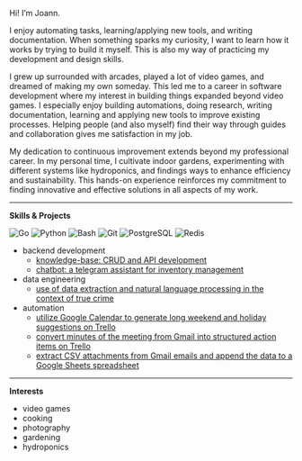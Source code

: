 Hi! I’m Joann.


I enjoy automating tasks, learning/applying new tools, and writing documentation. When something sparks my curiosity, I want to learn how it works by trying to build it myself. This is also my way of practicing my development and design skills.

I grew up surrounded with arcades, played a lot of video games, and dreamed of making my own someday. This led me to a career in software development where my interest in building things expanded beyond video games. I especially enjoy building automations, doing research, writing documentation, learning and applying new tools to improve existing processes. Helping people (and also myself) find their way through guides and collaboration gives me satisfaction in my job.

My dedication to continuous improvement extends beyond my professional career. In my personal time, I cultivate indoor gardens, experimenting with different systems like hydroponics, and findings ways to enhance efficiency and sustainability. This hands-on experience reinforces my commitment to finding innovative and effective solutions in all aspects of my work.

---
<b>Skills & Projects</b>

![Go](https://img.shields.io/badge/Go-00ADD8?style=flat&logo=go&logoColor=white)
![Python](https://img.shields.io/badge/Python-3670A0?style=flat&logo=python&logoColor=ffdd54)
![Bash](https://img.shields.io/badge/-Bash-4EAA25?style=flat&logo=gnubash&logoColor=white)
![Git](https://img.shields.io/badge/Git-F05032?logo=git&logoColor=white)
![PostgreSQL](https://img.shields.io/badge/PostgreSQL-316192?style=flat&logo=postgresql&logoColor=white)
![Redis](https://img.shields.io/badge/Redis-DC382D?logo=redis&logoColor=white)

- backend development
  - [knowledge-base: CRUD and API development](https://github.com/jvmistica/knowledge-base-go)
  - [chatbot: a telegram assistant for inventory management](https://github.com/jvmistica/telegram-assistant)
- data engineering
  - [use of data extraction and natural language processing in the context of true crime](https://github.com/jvmistica/true-crime)
- automation
  - [utilize Google Calendar to generate long weekend and holiday suggestions on Trello](https://github.com/jvmistica/holiday-planner-go)
  - [convert minutes of the meeting from Gmail into structured action items on Trello](https://github.com/jvmistica/minutes-to-trello)
  - [extract CSV attachments from Gmail emails and append the data to a Google Sheets spreadsheet](https://github.com/jvmistica/gmail-to-gsheets)


<!--
TODO: Improve stats then uncomment
![Stats](https://github-readme-stats.vercel.app/api?username=jvmistica&show_icons=true&theme=radical)
-->

---
<b>Interests</b>
- video games
- cooking
- photography
- gardening
- hydroponics
